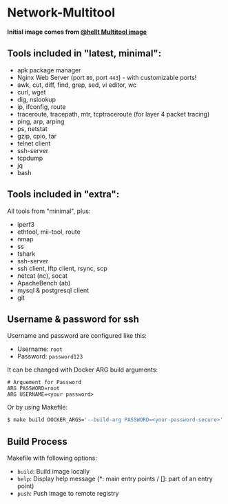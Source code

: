 # Network-Multitool

__Initial image comes from [@hellt Multitool image](https://github.com/hellt/Network-MultiTool)__
## Tools included in "latest, minimal":
* apk package manager
* Nginx Web Server (port `80`, port `443`) - with customizable ports!
* awk, cut, diff, find, grep, sed, vi editor, wc
* curl, wget
* dig, nslookup
* ip, ifconfig, route
* traceroute, tracepath, mtr, tcptraceroute (for layer 4 packet tracing)
* ping, arp, arping
* ps, netstat
* gzip, cpio, tar
* telnet client
* ssh-server
* tcpdump
* jq
* bash

## Tools included in "extra":
All tools from "minimal", plus:
* iperf3
* ethtool, mii-tool, route
* nmap
* ss
* tshark
* ssh-server
* ssh client, lftp client, rsync, scp
* netcat (nc), socat
* ApacheBench (ab)
* mysql & postgresql client
* git

## Username & password for ssh
Username and password are configured like this:

- Username: `root`
- Password: `password123`

It can be changed with Docker ARG build arguments:

```docker
# Arguement for Password
ARG PASSWORD=root
ARG USERNAME=<your password>
```

Or by using Makefile:

```bash
$ make build DOCKER_ARGS='--build-arg PASSWORD=<your-password-secure>'
```

## Build Process

Makefile with following options:

- `build`:  Build image locally
- `help`:  Display help message (*: main entry points / []: part of an entry point)
- `push`:  Push image to remote registry
